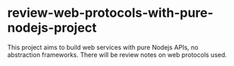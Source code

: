 # review-web-protocols-with-pure-nodejs-project
This project aims to build web services with pure Nodejs APIs, no abstraction frameworks. There will be review notes on web protocols used. 
